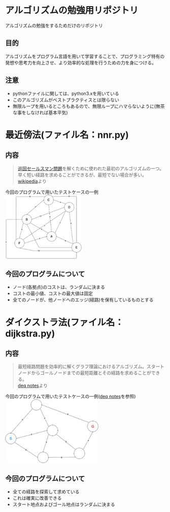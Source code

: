 # アルゴリズムの勉強用リポジトリ
アルゴリズムの勉強をするためだけのリポジトリ

## 目的
アルゴリズムをプログラム言語を用いて学習することで、プログラミング特有の発想や思考力を向上させ、より効率的な処理を行うための力を身につける。

## 注意

- pythonファイルに関しては、python3.xを用いている
- このアルゴリズムがベストプラクティスとは限らない
- 無限ループを用いるところもあるので、無限ループにハマらないように(無茶な事をしなければ基本平気)

# 最近傍法(ファイル名：nnr.py)

## 内容

> [巡回セールスマン問題](https://ja.wikipedia.org/wiki/%E5%B7%A1%E5%9B%9E%E3%82%BB%E3%83%BC%E3%83%AB%E3%82%B9%E3%83%9E%E3%83%B3%E5%95%8F%E9%A1%8C)を解くために使われた最初のアルゴリズムの一つ。早く短い経路を求めることができるが、最短でない場合が多い。<br>
[wikipedia](https://ja.wikipedia.org/wiki/%E6%9C%80%E8%BF%91%E5%82%8D%E6%B3%95)より

今回のプログラムで用いたテストケースの一例<br>
<img src="https://github.com/poyuaki/study_algorithm/blob/images/%E3%82%BB%E3%83%BC%E3%83%AB%E3%82%B9%E3%83%9E%E3%83%B3.jpg" alt="巡回セールスマン問題" height="200">

## 今回のプログラムについて

- ノード(各拠点)のコストは、ランダムに決まる
- コストの最小値、コストの最大値は固定
- 全てのノードが、他ノードへのエッジ(経路)を保有しているものとする

# ダイクストラ法(ファイル名：dijkstra.py)

## 内容

> 最短経路問題を効率的に解くグラフ理論におけるアルゴリズム。スタートノードからゴールノードまでの最短距離とその経路を求めることができる。<br>
[deq notes](http://www.deqnotes.net/acmicpc/dijkstra/)より

今回のプログラムで用いたテストケースの一例([deq notes](http://www.deqnotes.net/acmicpc/dijkstra/)を参照)<br>
<img src="https://github.com/poyuaki/study_algorithm/blob/images/%E3%83%80%E3%82%A4%E3%82%AF%E3%82%B9%E3%83%88%E3%83%A9.jpg" alt="グラフ理論" height="200">

## 今回のプログラムについて

- 全ての経路を探索して求めている
- これは確実に改善できる
- スタート地点およびゴール地点はランダムに決まる
